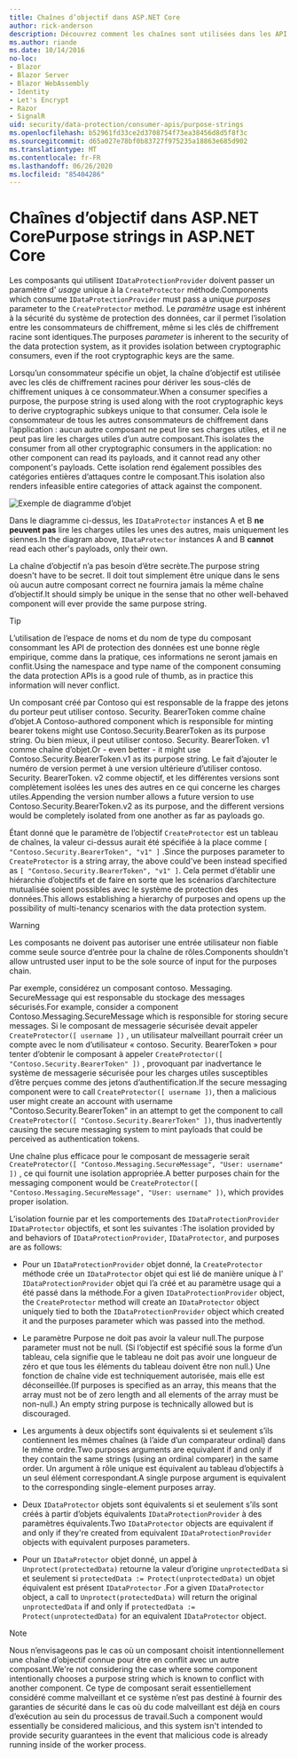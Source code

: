 ```yaml
---
title: Chaînes d’objectif dans ASP.NET Core
author: rick-anderson
description: Découvrez comment les chaînes sont utilisées dans les API de protection des données ASP.NET Core.
ms.author: riande
ms.date: 10/14/2016
no-loc:
- Blazor
- Blazor Server
- Blazor WebAssembly
- Identity
- Let's Encrypt
- Razor
- SignalR
uid: security/data-protection/consumer-apis/purpose-strings
ms.openlocfilehash: b52961fd33ce2d3708754f73ea38456d8d5f8f3c
ms.sourcegitcommit: d65a027e78bf0b83727f975235a18863e685d902
ms.translationtype: MT
ms.contentlocale: fr-FR
ms.lasthandoff: 06/26/2020
ms.locfileid: "85404286"
---
```

# <a name="purpose-strings-in-aspnet-core"></a><span data-ttu-id="eeeec-103">Chaînes d’objectif dans ASP.NET Core</span><span class="sxs-lookup"><span data-stu-id="eeeec-103">Purpose strings in ASP.NET Core</span></span>

<a name="data-protection-consumer-apis-purposes"></a>

<span data-ttu-id="eeeec-104">Les composants qui utilisent `IDataProtectionProvider` doivent passer un paramètre d' *usage* unique à la `CreateProtector` méthode.</span><span class="sxs-lookup"><span data-stu-id="eeeec-104">Components which consume `IDataProtectionProvider` must pass a unique *purposes* parameter to the `CreateProtector` method.</span></span> <span data-ttu-id="eeeec-105">Le *paramètre* usage est inhérent à la sécurité du système de protection des données, car il permet l’isolation entre les consommateurs de chiffrement, même si les clés de chiffrement racine sont identiques.</span><span class="sxs-lookup"><span data-stu-id="eeeec-105">The purposes *parameter* is inherent to the security of the data protection system, as it provides isolation between cryptographic consumers, even if the root cryptographic keys are the same.</span></span>

<span data-ttu-id="eeeec-106">Lorsqu’un consommateur spécifie un objet, la chaîne d’objectif est utilisée avec les clés de chiffrement racines pour dériver les sous-clés de chiffrement uniques à ce consommateur.</span><span class="sxs-lookup"><span data-stu-id="eeeec-106">When a consumer specifies a purpose, the purpose string is used along with the root cryptographic keys to derive cryptographic subkeys unique to that consumer.</span></span> <span data-ttu-id="eeeec-107">Cela isole le consommateur de tous les autres consommateurs de chiffrement dans l’application : aucun autre composant ne peut lire ses charges utiles, et il ne peut pas lire les charges utiles d’un autre composant.</span><span class="sxs-lookup"><span data-stu-id="eeeec-107">This isolates the consumer from all other cryptographic consumers in the application: no other component can read its payloads, and it cannot read any other component's payloads.</span></span> <span data-ttu-id="eeeec-108">Cette isolation rend également possibles des catégories entières d’attaques contre le composant.</span><span class="sxs-lookup"><span data-stu-id="eeeec-108">This isolation also renders infeasible entire categories of attack against the component.</span></span>

![Exemple de diagramme d’objet](purpose-strings/_static/purposes.png)

<span data-ttu-id="eeeec-110">Dans le diagramme ci-dessus, les `IDataProtector` instances A et B **ne peuvent pas** lire les charges utiles les unes des autres, mais uniquement les siennes.</span><span class="sxs-lookup"><span data-stu-id="eeeec-110">In the diagram above, `IDataProtector` instances A and B **cannot** read each other's payloads, only their own.</span></span>

<span data-ttu-id="eeeec-111">La chaîne d’objectif n’a pas besoin d’être secrète.</span><span class="sxs-lookup"><span data-stu-id="eeeec-111">The purpose string doesn't have to be secret.</span></span> <span data-ttu-id="eeeec-112">Il doit tout simplement être unique dans le sens où aucun autre composant correct ne fournira jamais la même chaîne d’objectif.</span><span class="sxs-lookup"><span data-stu-id="eeeec-112">It should simply be unique in the sense that no other well-behaved component will ever provide the same purpose string.</span></span>

>[!TIP]
> <span data-ttu-id="eeeec-113">L’utilisation de l’espace de noms et du nom de type du composant consommant les API de protection des données est une bonne règle empirique, comme dans la pratique, ces informations ne seront jamais en conflit.</span><span class="sxs-lookup"><span data-stu-id="eeeec-113">Using the namespace and type name of the component consuming the data protection APIs is a good rule of thumb, as in practice this information will never conflict.</span></span>
>
><span data-ttu-id="eeeec-114">Un composant créé par Contoso qui est responsable de la frappe des jetons du porteur peut utiliser contoso. Security. BearerToken comme chaîne d’objet.</span><span class="sxs-lookup"><span data-stu-id="eeeec-114">A Contoso-authored component which is responsible for minting bearer tokens might use Contoso.Security.BearerToken as its purpose string.</span></span> <span data-ttu-id="eeeec-115">Ou bien mieux, il peut utiliser contoso. Security. BearerToken. v1 comme chaîne d’objet.</span><span class="sxs-lookup"><span data-stu-id="eeeec-115">Or - even better - it might use Contoso.Security.BearerToken.v1 as its purpose string.</span></span> <span data-ttu-id="eeeec-116">Le fait d’ajouter le numéro de version permet à une version ultérieure d’utiliser contoso. Security. BearerToken. v2 comme objectif, et les différentes versions sont complètement isolées les unes des autres en ce qui concerne les charges utiles.</span><span class="sxs-lookup"><span data-stu-id="eeeec-116">Appending the version number allows a future version to use Contoso.Security.BearerToken.v2 as its purpose, and the different versions would be completely isolated from one another as far as payloads go.</span></span>

<span data-ttu-id="eeeec-117">Étant donné que le paramètre de l’objectif `CreateProtector` est un tableau de chaînes, la valeur ci-dessus aurait été spécifiée à la place comme `[ "Contoso.Security.BearerToken", "v1" ]` .</span><span class="sxs-lookup"><span data-stu-id="eeeec-117">Since the purposes parameter to `CreateProtector` is a string array, the above could've been instead specified as `[ "Contoso.Security.BearerToken", "v1" ]`.</span></span> <span data-ttu-id="eeeec-118">Cela permet d’établir une hiérarchie d’objectifs et de faire en sorte que les scénarios d’architecture mutualisée soient possibles avec le système de protection des données.</span><span class="sxs-lookup"><span data-stu-id="eeeec-118">This allows establishing a hierarchy of purposes and opens up the possibility of multi-tenancy scenarios with the data protection system.</span></span>

<a name="data-protection-contoso-purpose"></a>

>[!WARNING]
> <span data-ttu-id="eeeec-119">Les composants ne doivent pas autoriser une entrée utilisateur non fiable comme seule source d’entrée pour la chaîne de rôles.</span><span class="sxs-lookup"><span data-stu-id="eeeec-119">Components shouldn't allow untrusted user input to be the sole source of input for the purposes chain.</span></span>
>
><span data-ttu-id="eeeec-120">Par exemple, considérez un composant contoso. Messaging. SecureMessage qui est responsable du stockage des messages sécurisés.</span><span class="sxs-lookup"><span data-stu-id="eeeec-120">For example, consider a component Contoso.Messaging.SecureMessage which is responsible for storing secure messages.</span></span> <span data-ttu-id="eeeec-121">Si le composant de messagerie sécurisée devait appeler `CreateProtector([ username ])` , un utilisateur malveillant pourrait créer un compte avec le nom d’utilisateur « contoso. Security. BearerToken » pour tenter d’obtenir le composant à appeler `CreateProtector([ "Contoso.Security.BearerToken" ])` , provoquant par inadvertance le système de messagerie sécurisée pour les charges utiles susceptibles d’être perçues comme des jetons d’authentification.</span><span class="sxs-lookup"><span data-stu-id="eeeec-121">If the secure messaging component were to call `CreateProtector([ username ])`, then a malicious user might create an account with username "Contoso.Security.BearerToken" in an attempt to get the component to call `CreateProtector([ "Contoso.Security.BearerToken" ])`, thus inadvertently causing the secure messaging system to mint payloads that could be perceived as authentication tokens.</span></span>
>
><span data-ttu-id="eeeec-122">Une chaîne plus efficace pour le composant de messagerie serait `CreateProtector([ "Contoso.Messaging.SecureMessage", "User: username" ])` , ce qui fournit une isolation appropriée.</span><span class="sxs-lookup"><span data-stu-id="eeeec-122">A better purposes chain for the messaging component would be `CreateProtector([ "Contoso.Messaging.SecureMessage", "User: username" ])`, which provides proper isolation.</span></span>

<span data-ttu-id="eeeec-123">L’isolation fournie par et les comportements des `IDataProtectionProvider` `IDataProtector` objectifs, et sont les suivantes :</span><span class="sxs-lookup"><span data-stu-id="eeeec-123">The isolation provided by and behaviors of `IDataProtectionProvider`, `IDataProtector`, and purposes are as follows:</span></span>

* <span data-ttu-id="eeeec-124">Pour un `IDataProtectionProvider` objet donné, la `CreateProtector` méthode crée un `IDataProtector` objet qui est lié de manière unique à l' `IDataProtectionProvider` objet qui l’a créé et au paramètre usage qui a été passé dans la méthode.</span><span class="sxs-lookup"><span data-stu-id="eeeec-124">For a given `IDataProtectionProvider` object, the `CreateProtector` method will create an `IDataProtector` object uniquely tied to both the `IDataProtectionProvider` object which created it and the purposes parameter which was passed into the method.</span></span>

* <span data-ttu-id="eeeec-125">Le paramètre Purpose ne doit pas avoir la valeur null.</span><span class="sxs-lookup"><span data-stu-id="eeeec-125">The purpose parameter must not be null.</span></span> <span data-ttu-id="eeeec-126">(Si l’objectif est spécifié sous la forme d’un tableau, cela signifie que le tableau ne doit pas avoir une longueur de zéro et que tous les éléments du tableau doivent être non null.) Une fonction de chaîne vide est techniquement autorisée, mais elle est déconseillée.</span><span class="sxs-lookup"><span data-stu-id="eeeec-126">(If purposes is specified as an array, this means that the array must not be of zero length and all elements of the array must be non-null.) An empty string purpose is technically allowed but is discouraged.</span></span>

* <span data-ttu-id="eeeec-127">Les arguments à deux objectifs sont équivalents si et seulement s’ils contiennent les mêmes chaînes (à l’aide d’un comparateur ordinal) dans le même ordre.</span><span class="sxs-lookup"><span data-stu-id="eeeec-127">Two purposes arguments are equivalent if and only if they contain the same strings (using an ordinal comparer) in the same order.</span></span> <span data-ttu-id="eeeec-128">Un argument à rôle unique est équivalent au tableau d’objectifs à un seul élément correspondant.</span><span class="sxs-lookup"><span data-stu-id="eeeec-128">A single purpose argument is equivalent to the corresponding single-element purposes array.</span></span>

* <span data-ttu-id="eeeec-129">Deux `IDataProtector` objets sont équivalents si et seulement s’ils sont créés à partir d’objets équivalents `IDataProtectionProvider` à des paramètres équivalents.</span><span class="sxs-lookup"><span data-stu-id="eeeec-129">Two `IDataProtector` objects are equivalent if and only if they're created from equivalent `IDataProtectionProvider` objects with equivalent purposes parameters.</span></span>

* <span data-ttu-id="eeeec-130">Pour un `IDataProtector` objet donné, un appel à `Unprotect(protectedData)` retourne la valeur d’origine `unprotectedData` si et seulement si `protectedData := Protect(unprotectedData)` un objet équivalent est présent `IDataProtector` .</span><span class="sxs-lookup"><span data-stu-id="eeeec-130">For a given `IDataProtector` object, a call to `Unprotect(protectedData)` will return the original `unprotectedData` if and only if `protectedData := Protect(unprotectedData)` for an equivalent `IDataProtector` object.</span></span>

> [!NOTE]
> <span data-ttu-id="eeeec-131">Nous n’envisageons pas le cas où un composant choisit intentionnellement une chaîne d’objectif connue pour être en conflit avec un autre composant.</span><span class="sxs-lookup"><span data-stu-id="eeeec-131">We're not considering the case where some component intentionally chooses a purpose string which is known to conflict with another component.</span></span> <span data-ttu-id="eeeec-132">Ce type de composant serait essentiellement considéré comme malveillant et ce système n’est pas destiné à fournir des garanties de sécurité dans le cas où du code malveillant est déjà en cours d’exécution au sein du processus de travail.</span><span class="sxs-lookup"><span data-stu-id="eeeec-132">Such a component would essentially be considered malicious, and this system isn't intended to provide security guarantees in the event that malicious code is already running inside of the worker process.</span></span>
